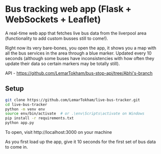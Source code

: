 # Bus tracking web app (Flask + WebSockets + Leaflet)

A real-time web app that fetches live bus data from the liverpool area (functionality to add custom busses still to come!).

Right now its very bare-bones, you open the app, it shows you a map with all the bus services in the area through a blue marker. Updated every 10 seconds (although some buses have inconsistencies with how often they update their data so certain markers may be totally still).

API - https://github.com/LemarTokham/bus-stop-api/tree/Abhi's-branch

## Setup
```bash
git clone https://github.com/LemarTokham/live-bus-tracker.git
cd live-bus-tracker
python -m venv env
source env/bin/activate  # or .\env\Scripts\activate on Windows
pip install -r requirements.txt
python app.py
```
To open, visit http://localhost:3000 on your machine

As you first load up the app, give it 10 seconds for the first set of bus data to come in.
